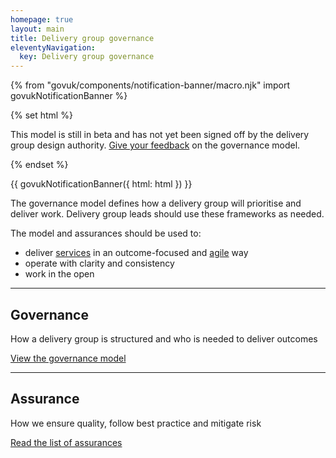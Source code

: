 ```yaml
---
homepage: true
layout: main
title: Delivery group governance
eleventyNavigation:
  key: Delivery group governance
---
```


{% from "govuk/components/notification-banner/macro.njk" import govukNotificationBanner %}

{% set html %}
  <p class="govuk-notification-banner__heading">
    This model is still in beta and has not yet been signed off by the delivery group design authority.
    <a class="govuk-notification-banner__link" href="https://forms.office.com/e/BzDTatu1yT">Give your feedback</a>
    on the governance model.
  </p>
{% endset %}

{{ govukNotificationBanner({
  html: html
}) }}

The governance model defines how a delivery group will prioritise and deliver work. Delivery group leads should use these frameworks as needed.

The model and assurances should be used to: 

* deliver [services]( https://www.gov.uk/service-manual/service-assessments/what-a-service-is) in an outcome-focused and [agile](https://www.gov.uk/service-manual/agile-delivery) way 
* operate with clarity and consistency 
* work in the open 

***
## Governance 

How a delivery group is structured and who is needed to deliver outcomes 

[View the governance model](/governance-model) 

***
## Assurance 

How we ensure quality, follow best practice and mitigate risk 

[Read the list of assurances](/assurance) 
